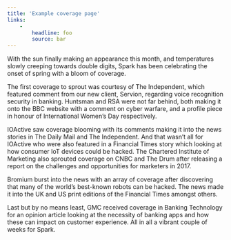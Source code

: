 ```yaml
---
title: 'Example coverage page'
links:
    -
        headline: foo
        source: bar
---
```


With the sun finally making an appearance this month, and temperatures slowly creeping towards double digits, Spark has been celebrating the onset of spring with a bloom of coverage.

The first coverage to sprout was courtesy of The Independent, which featured comment from our new client, Servion, regarding voice recognition security in banking. Huntsman and RSA were not far behind, both making it onto the BBC website with a comment on cyber warfare, and a profile piece in honour of International Women’s Day respectively.

IOActive saw coverage blooming with its comments making it into the news stories in The Daily Mail and The Independent. And that wasn’t all for IOActive who were also featured in a Financial Times story which looking at how consumer IoT devices could be hacked. The Chartered Institute of Marketing also sprouted coverage on CNBC and The Drum after releasing a report on the challenges and opportunities for marketers in 2017.

Bromium burst into the news with an array of coverage after discovering that many of the world’s best-known robots can be hacked. The news made it into the UK and US print editions of the Financial Times amongst others.

Last but by no means least, GMC received coverage in Banking Technology for an opinion article looking at the necessity of banking apps and how these can impact on customer experience. All in all a vibrant couple of weeks for Spark.
